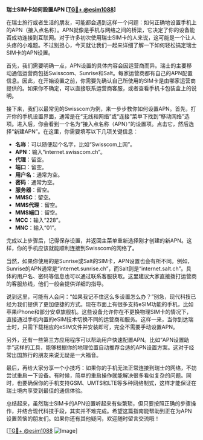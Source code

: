 **瑞士SIM卡如何設置APN [[TG💪+ @esim1088](https://t.me/s/esim1088)]**

在瑞士旅行或者生活的朋友，可能都会遇到这样一个问题：如何正确地设置手机上的APN（接入点名称）。APN就像是手机与网络之间的桥梁，它决定了你的设备能否成功连接到互联网。对于许多初次使用瑞士SIM卡的人来说，这可能是一个让人头疼的小难题。不过别担心，今天就让我们一起来详细了解一下如何轻松搞定瑞士SIM卡的APN设置。

首先，我们需要明确一点，APN设置的具体内容会因运营商而异。瑞士的主要移动通信运营商包括Swisscom、Sunrise和Salt。每家运营商都有自己的APN配置信息。因此，在开始设置之前，你需要先确认自己所使用的SIM卡是由哪家运营商提供的。如果你不确定，可以直接联系运营商客服，或者查看手机卡包装盒上的说明。

接下来，我们以最常见的Swisscom为例，来一步步教你如何设置APN。首先，打开你的手机设置界面，通常是在“无线和网络”或“连接”菜单下找到“移动网络”选项。进入后，你会看到一个名为“接入点名称（APN）”的设置项。点击它，然后选择“新建APN”。在这里，你需要填写以下几项关键信息：

- **名称**：可以随便起个名字，比如“Swisscom上网”。
- **APN**：输入“internet.swisscom.ch”。
- **代理**：留空。
- **端口**：留空。
- **用户名**：通常为空。
- **密码**：通常为空。
- **服务器**：留空。
- **MMSC**：留空。
- **MMS代理**：留空。
- **MMS端口**：留空。
- **MCC**：输入“228”。
- **MNC**：输入“01”。

完成以上步骤后，记得保存设置，并返回主菜单重新选择刚才创建的新APN。这样，你的手机应该就能顺利连接到Swisscom的网络了。

当然，如果你使用的是Sunrise或Salt的SIM卡，APN设置也会有所不同。例如，Sunrise的APN通常是“internet.sunrise.ch”，而Salt则是“internet.salt.ch”。具体的用户名、密码等信息也可以通过联系客服获取。这里建议大家直接拨打运营商的客服热线，他们一般会提供详细的指导。

说到这里，可能有人会问：“如果我记不住这么多设置怎么办？”别急，现代科技已经为我们提供了更加便捷的方式。现在市面上有很多支持eSIM功能的手机，比如苹果iPhone和部分安卓旗舰机。这些设备允许你在不更换物理SIM卡的情况下，直接通过手机内置的eSIM技术切换不同的运营商和服务。这样一来，当你到达瑞士时，只需下载相应的eSIM文件并安装即可，完全不需要手动设置APN。

另外，还有一些第三方应用程序可以帮助用户快速配置APN。比如“APN设置助手”这样的工具，能够根据你的地理位置自动推荐合适的APN设置方案。这对于经常出国旅行的朋友来说无疑是一大福音。

最后，再给大家分享一个小技巧：如果你的手机无法正常连接到瑞士的网络，不妨尝试重启一下设备。有时候，简单的重启操作就能解决很多看似复杂的问题。同时，也要确保你的手机支持GSM、UMTS和LTE等多种网络制式，这样才能保证在瑞士境内享受到最佳的通信体验。

总结起来，虽然瑞士SIM卡的APN设置听起来有些繁琐，但只要按照正确的步骤操作，并结合现代科技手段，其实并不难完成。希望这篇指南能帮助到正在为APN设置苦恼的朋友们。如果你还有其他疑问，欢迎随时留言交流哦！

[[TG💪+ @esim1088](https://t.me/s/esim1088) ![Image](https://i.postimg.cc/4NQfJmqS/Snipaste-2025-05-13-00-14-12.png)]
